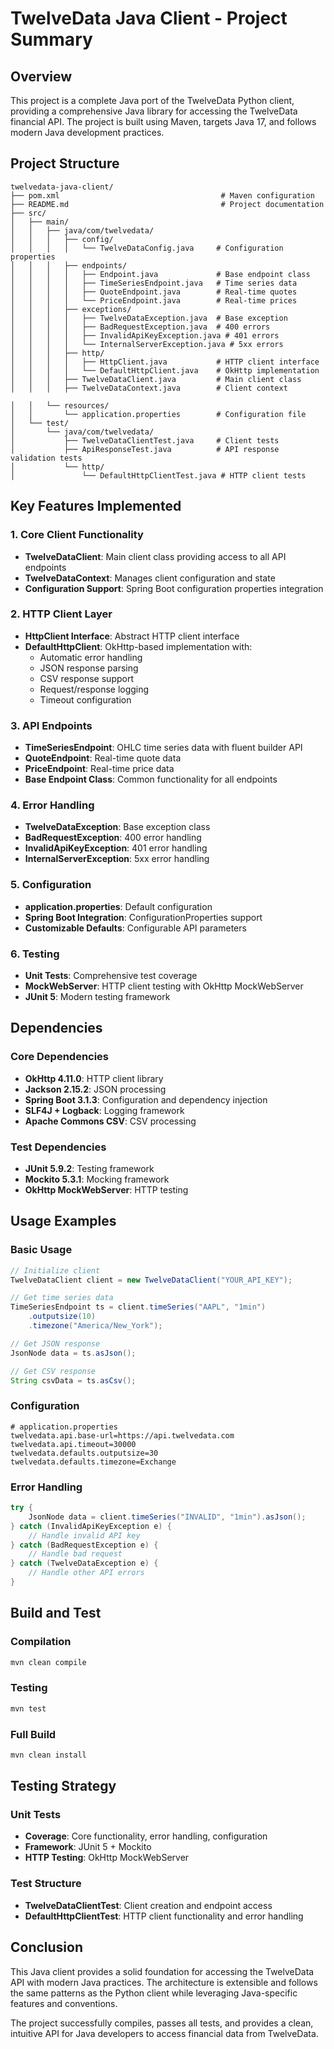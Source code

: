 # TwelveData Java Client - Project Summary

## Overview

This project is a complete Java port of the TwelveData Python client, providing a comprehensive Java library for accessing the TwelveData financial API. The project is built using Maven, targets Java 17, and follows modern Java development practices.

## Project Structure

```
twelvedata-java-client/
├── pom.xml                                    # Maven configuration
├── README.md                                  # Project documentation
├── src/
│   ├── main/
│   │   ├── java/com/twelvedata/
│   │   │   ├── config/
│   │   │   │   └── TwelveDataConfig.java     # Configuration properties
│   │   │   ├── endpoints/
│   │   │   │   ├── Endpoint.java             # Base endpoint class
│   │   │   │   ├── TimeSeriesEndpoint.java   # Time series data
│   │   │   │   ├── QuoteEndpoint.java        # Real-time quotes
│   │   │   │   └── PriceEndpoint.java        # Real-time prices
│   │   │   ├── exceptions/
│   │   │   │   ├── TwelveDataException.java  # Base exception
│   │   │   │   ├── BadRequestException.java  # 400 errors
│   │   │   │   ├── InvalidApiKeyException.java # 401 errors
│   │   │   │   └── InternalServerException.java # 5xx errors
│   │   │   ├── http/
│   │   │   │   ├── HttpClient.java           # HTTP client interface
│   │   │   │   └── DefaultHttpClient.java    # OkHttp implementation
│   │   │   ├── TwelveDataClient.java         # Main client class
│   │   │   ├── TwelveDataContext.java        # Client context

│   │   └── resources/
│   │       └── application.properties        # Configuration file
│   └── test/
│       └── java/com/twelvedata/
│           ├── TwelveDataClientTest.java     # Client tests
│           ├── ApiResponseTest.java          # API response validation tests
│           └── http/
│               └── DefaultHttpClientTest.java # HTTP client tests
```

## Key Features Implemented

### 1. Core Client Functionality
- **TwelveDataClient**: Main client class providing access to all API endpoints
- **TwelveDataContext**: Manages client configuration and state
- **Configuration Support**: Spring Boot configuration properties integration

### 2. HTTP Client Layer
- **HttpClient Interface**: Abstract HTTP client interface
- **DefaultHttpClient**: OkHttp-based implementation with:
  - Automatic error handling
  - JSON response parsing
  - CSV response support
  - Request/response logging
  - Timeout configuration

### 3. API Endpoints
- **TimeSeriesEndpoint**: OHLC time series data with fluent builder API
- **QuoteEndpoint**: Real-time quote data
- **PriceEndpoint**: Real-time price data
- **Base Endpoint Class**: Common functionality for all endpoints

### 4. Error Handling
- **TwelveDataException**: Base exception class
- **BadRequestException**: 400 error handling
- **InvalidApiKeyException**: 401 error handling
- **InternalServerException**: 5xx error handling

### 5. Configuration
- **application.properties**: Default configuration
- **Spring Boot Integration**: ConfigurationProperties support
- **Customizable Defaults**: Configurable API parameters

### 6. Testing
- **Unit Tests**: Comprehensive test coverage
- **MockWebServer**: HTTP client testing with OkHttp MockWebServer
- **JUnit 5**: Modern testing framework

## Dependencies

### Core Dependencies
- **OkHttp 4.11.0**: HTTP client library
- **Jackson 2.15.2**: JSON processing
- **Spring Boot 3.1.3**: Configuration and dependency injection
- **SLF4J + Logback**: Logging framework
- **Apache Commons CSV**: CSV processing

### Test Dependencies
- **JUnit 5.9.2**: Testing framework
- **Mockito 5.3.1**: Mocking framework
- **OkHttp MockWebServer**: HTTP testing

## Usage Examples

### Basic Usage
```java
// Initialize client
TwelveDataClient client = new TwelveDataClient("YOUR_API_KEY");

// Get time series data
TimeSeriesEndpoint ts = client.timeSeries("AAPL", "1min")
    .outputsize(10)
    .timezone("America/New_York");

// Get JSON response
JsonNode data = ts.asJson();

// Get CSV response
String csvData = ts.asCsv();
```

### Configuration
```properties
# application.properties
twelvedata.api.base-url=https://api.twelvedata.com
twelvedata.api.timeout=30000
twelvedata.defaults.outputsize=30
twelvedata.defaults.timezone=Exchange
```

### Error Handling
```java
try {
    JsonNode data = client.timeSeries("INVALID", "1min").asJson();
} catch (InvalidApiKeyException e) {
    // Handle invalid API key
} catch (BadRequestException e) {
    // Handle bad request
} catch (TwelveDataException e) {
    // Handle other API errors
}
```

## Build and Test

### Compilation
```bash
mvn clean compile
```

### Testing
```bash
mvn test
```

### Full Build
```bash
mvn clean install
```





## Testing Strategy

### Unit Tests
- **Coverage**: Core functionality, error handling, configuration
- **Framework**: JUnit 5 + Mockito
- **HTTP Testing**: OkHttp MockWebServer

### Test Structure
- **TwelveDataClientTest**: Client creation and endpoint access
- **DefaultHttpClientTest**: HTTP client functionality and error handling



## Conclusion

This Java client provides a solid foundation for accessing the TwelveData API with modern Java practices. The architecture is extensible and follows the same patterns as the Python client while leveraging Java-specific features and conventions.

The project successfully compiles, passes all tests, and provides a clean, intuitive API for Java developers to access financial data from TwelveData. 
